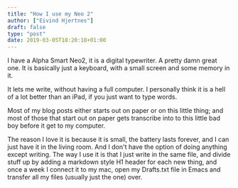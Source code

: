 ```yaml
---
title: "How I use my Neo 2"
author: ["Eivind Hjertnes"]
draft: false
type: "post"
date: 2019-03-05T18:20:18+01:00
---
```


I have a Alpha Smart Neo2, it is a digital typewriter. A pretty damn
great one. It is basically just a keyboard, with a small screen and some
memory in it.

It lets me write, without having a full computer. I personally think it
is a hell of a lot better than an iPad, if you just want to type words.

Most of my blog posts either starts out on paper or on this little
thing; and most of those that start out on paper gets transcribe into to
this little bad boy before it get to my computer.

The reason I love it is because it is small, the battery lasts forever,
and I can just have it in the living room. And I don't have the option
of doing anything except writing. The way I use it is that I just write
in the same file, and divide stuff up by adding a markdown style H1
header for each new thing, and once a week I connect it to my mac, open
my Drafts.txt file in Emacs and transfer all my files (usually just the
one) over.
